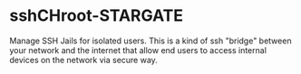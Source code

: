 # sshCHroot-STARGATE
Manage SSH Jails for isolated users. This is a kind of ssh "bridge" between your network and the internet that allow end users to access internal devices on the network via secure way.
